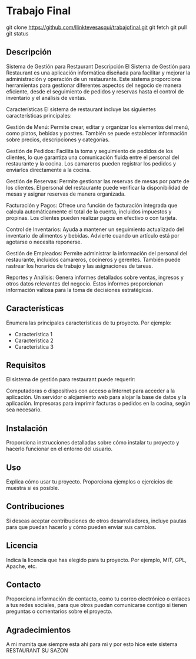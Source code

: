 # Trabajo Final

git clone https://github.com/llinktevesasqui/trabajofinal.git
git fetch
git pull
git status

## Descripción

Sistema de Gestión para Restaurant
Descripción
El Sistema de Gestión para Restaurant es una aplicación informática diseñada para facilitar y mejorar la administración y operación de un restaurante. Este sistema proporciona herramientas para gestionar diferentes aspectos del negocio de manera eficiente, desde el seguimiento de pedidos y reservas hasta el control de inventario y el análisis de ventas.

Características
El sistema de restaurant incluye las siguientes características principales:

Gestión de Menú: Permite crear, editar y organizar los elementos del menú, como platos, bebidas y postres. También se puede establecer información sobre precios, descripciones y categorías.

Gestión de Pedidos: Facilita la toma y seguimiento de pedidos de los clientes, lo que garantiza una comunicación fluida entre el personal del restaurante y la cocina. Los camareros pueden registrar los pedidos y enviarlos directamente a la cocina.

Gestión de Reservas: Permite gestionar las reservas de mesas por parte de los clientes. El personal del restaurante puede verificar la disponibilidad de mesas y asignar reservas de manera organizada.

Facturación y Pagos: Ofrece una función de facturación integrada que calcula automáticamente el total de la cuenta, incluidos impuestos y propinas. Los clientes pueden realizar pagos en efectivo o con tarjeta.

Control de Inventarios: Ayuda a mantener un seguimiento actualizado del inventario de alimentos y bebidas. Advierte cuando un artículo está por agotarse o necesita reponerse.

Gestión de Empleados: Permite administrar la información del personal del restaurante, incluidos camareros, cocineros y gerentes. También puede rastrear los horarios de trabajo y las asignaciones de tareas.

Reportes y Análisis: Genera informes detallados sobre ventas, ingresos y otros datos relevantes del negocio. Estos informes proporcionan información valiosa para la toma de decisiones estratégicas.

## Características

Enumera las principales características de tu proyecto. Por ejemplo:

- Característica 1
- Característica 2
- Característica 3

## Requisitos

El sistema de gestión para restaurant puede requerir:

Computadoras o dispositivos con acceso a Internet para acceder a la aplicación.
Un servidor o alojamiento web para alojar la base de datos y la aplicación.
Impresoras para imprimir facturas o pedidos en la cocina, según sea necesario.

## Instalación

Proporciona instrucciones detalladas sobre cómo instalar tu proyecto y hacerlo funcionar en el entorno del usuario.

## Uso

Explica cómo usar tu proyecto. Proporciona ejemplos o ejercicios de muestra si es posible.

## Contribuciones

Si deseas aceptar contribuciones de otros desarrolladores, incluye pautas para que puedan hacerlo y cómo pueden enviar sus cambios.

## Licencia

Indica la licencia que has elegido para tu proyecto. Por ejemplo, MIT, GPL, Apache, etc.

## Contacto

Proporciona información de contacto, como tu correo electrónico o enlaces a tus redes sociales, para que otros puedan comunicarse contigo si tienen preguntas o comentarios sobre el proyecto.

## Agradecimientos

A mi mamita que siempre esta ahi para mi y por esto hice este sistema RESTAURANT SU SAZON 

